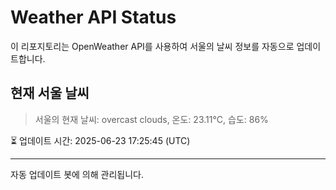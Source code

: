 
# Weather API Status

이 리포지토리는 OpenWeather API를 사용하여 서울의 날씨 정보를 자동으로 업데이트합니다.

## 현재 서울 날씨
> 서울의 현재 날씨: overcast clouds, 온도: 23.11°C, 습도: 86%

⏳ 업데이트 시간: 2025-06-23 17:25:45 (UTC)

---
자동 업데이트 봇에 의해 관리됩니다.
